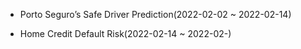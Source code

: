 - Porto Seguro’s Safe Driver Prediction(2022-02-02 ~ 2022-02-14)

- Home Credit Default Risk(2022-02-14 ~ 2022-02-)


